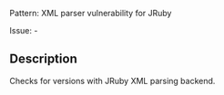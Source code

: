Pattern: XML parser vulnerability for JRuby

Issue: -

## Description

Checks for versions with JRuby XML parsing backend.
